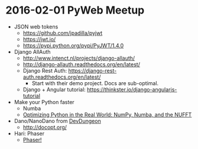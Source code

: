 # 2016-02-01 PyWeb Meetup

-  JSON web tokens
    -  https://github.com/jpadilla/pyjwt
    -  https://jwt.io/
    -  https://pypi.python.org/pypi/PyJWT/1.4.0
-  Django AllAuth
    -  http://www.intenct.nl/projects/django-allauth/
    -  http://django-allauth.readthedocs.org/en/latest/
    -  Django Rest Auth: https://django-rest-auth.readthedocs.org/en/latest/
        -  Start with their demo project. Docs are sub-optimal.
    -  Django + Angular tutorial: https://thinkster.io/django-angularjs-tutorial
-  Make your Python faster
    -  Numba
    -  [Optimizing Python in the Real World: NumPy, Numba, and the NUFFT](https://jakevdp.github.io/blog/2015/02/24/optimizing-python-with-numpy-and-numba/)
-  Dano/NanoDano from [DevDungeon](http://www.devdungeon.com/)
    -  http://docopt.org/
-  Hari: Phaser
    -  [Phaser!](http://phaser.io/)